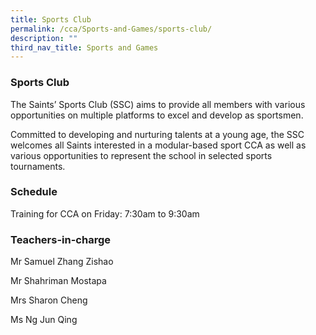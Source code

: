 ```yaml
---
title: Sports Club
permalink: /cca/Sports-and-Games/sports-club/
description: ""
third_nav_title: Sports and Games
---
```

### Sports Club

The Saints’ Sports Club (SSC) aims to provide all members with various opportunities on multiple platforms to excel and develop as sportsmen.

Committed to developing and nurturing talents at a young age, the SSC welcomes all Saints interested in a modular-based sport CCA as well as various opportunities to represent the school in selected sports tournaments.

  
### Schedule

Training for CCA on Friday: 7:30am to 9:30am

### Teachers-in-charge

Mr Samuel Zhang Zishao

Mr Shahriman Mostapa

Mrs Sharon Cheng

Ms Ng Jun Qing